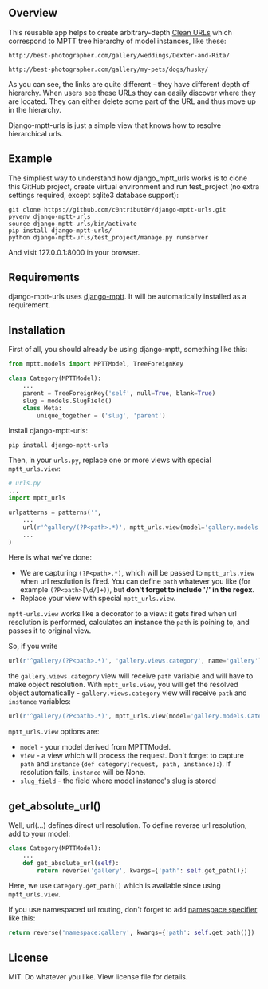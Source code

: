 Overview
--------

This reusable app helps to create arbitrary-depth [Clean URLs](http://en.wikipedia.org/wiki/Clean_URL) which correspond to MPTT tree hierarchy of model instances, like these:

`http://best-photographer.com/gallery/weddings/Dexter-and-Rita/`

`http://best-photographer.com/gallery/my-pets/dogs/husky/`

As you can see, the links are quite different - they have different depth of hierarchy. When users see these URLs they can easily discover where they are located. They can either delete some part of the URL and thus move up in the hierarchy.

Django-mptt-urls is just a simple view that knows how to resolve hierarchical urls.

Example
-------

The simpliest way to understand how django_mptt_urls works is to clone this GitHub project, create virtual environment and run test_project (no extra settings required, except sqlite3 database support):
```
git clone https://github.com/c0ntribut0r/django-mptt-urls.git
pyvenv django-mptt-urls
source django-mptt-urls/bin/activate
pip install django-mptt-urls/
python django-mptt-urls/test_project/manage.py runserver
```

And visit 127.0.0.1:8000 in your browser.

Requirements
------------
django-mptt-urls uses [django-mptt](https://github.com/django-mptt/django-mptt). It will be automatically installed as a requirement.

Installation
------------

First of all, you should already be using django-mptt, something like this:

```python
from mptt.models import MPTTModel, TreeForeignKey

class Category(MPTTModel):
    ...
    parent = TreeForeignKey('self', null=True, blank=True)
    slug = models.SlugField()
    class Meta:
        unique_together = ('slug', 'parent')
```

Install django-mptt-urls:

```
pip install django-mptt-urls
```

Then, in your `urls.py`, replace one or more views with special `mptt_urls.view`:

```python
# urls.py
...
import mptt_urls

urlpatterns = patterns('',
    ...
    url(r'^gallery/(?P<path>.*)', mptt_urls.view(model='gallery.models.Category', view='gallery.views.category', slug_field='slug', trailing_slash=True), {'extra': 'You may also pass extra options as usual!'}, name='gallery'),
    ...
)
```

Here is what we've done:
* We are capturing `(?P<path>.*)`, which will be passed to `mptt_urls.view` when url resolution is fired. You can define `path` whatever you like (for example `(?P<path>[\d/]+)`), but **don't forget to include '/' in the regex**.
* Replace your view with special `mptt_urls.view`.

`mptt-urls.view` works like a decorator to a view: it gets fired when url resolution is performed, calculates an instance the `path` is poining to, and passes it to original view.

So, if you write
```python
url(r'^gallery/(?P<path>.*)', 'gallery.views.category', name='gallery'),
```
the `gallery.views.category` view will receive `path` variable and will have to make object resolution.
With `mptt_urls.view`, you will get the resolved object automatically - `gallery.views.category` view will receive `path` and `instance` variables:
```python
url(r'^gallery/(?P<path>.*)', mptt_urls.view(model='gallery.models.Category', view='gallery.views.category', slug_field='slug'), name='gallery'),
```

`mptt_urls.view` options are:
* `model` - your model derived from MPTTModel.
* `view` - a view which will process the request. Don't forget to capture `path` and `instance` (`def category(request, path, instance):`). If resolution fails, `instance` will be None.
* `slug_field` - the field where model instance's slug is stored

get_absolute_url()
------------------
Well, url(...) defines direct url resolution.
To define reverse url resolution, add to your model:
```python
class Category(MPTTModel):
    ...
    def get_absolute_url(self):
        return reverse('gallery', kwargs={'path': self.get_path()})
```
Here, we use `Category.get_path()` which is available since using `mptt_urls.view`.

If you use namespaced url routing, don't forget to add [namespace specifier](https://docs.djangoproject.com/en/1.9/topics/http/urls/#reversing-namespaced-urls) like this:
```python
return reverse('namespace:gallery', kwargs={'path': self.get_path()})
```

License
-------
MIT. Do whatever you like.
View license file for details.


